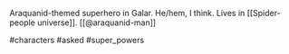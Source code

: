 Araquanid-themed superhero in Galar. He/hem, I think. Lives in [[Spider-people universe]]. [[@araquanid-man]]

#characters #asked #super_powers 